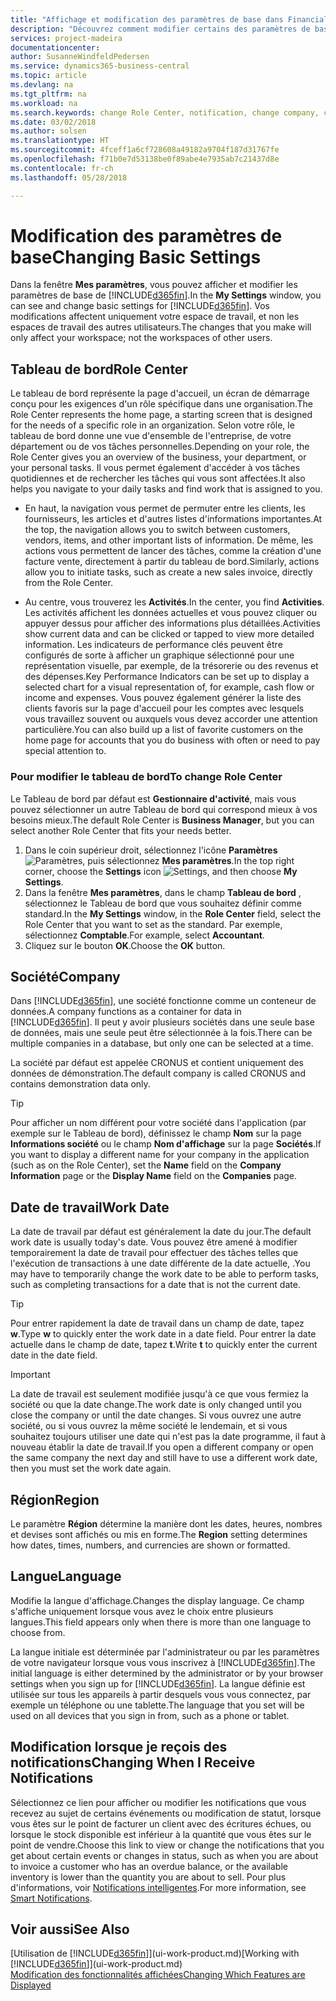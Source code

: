```yaml
---
title: "Affichage et modification des paramètres de base dans Financials| Microsoft Docs"
description: "Découvrez comment modifier certains des paramètres de base de Financials, par exemple, le Tableau de bord, la société, ou la date de travail."
services: project-madeira
documentationcenter: 
author: SusanneWindfeldPedersen
ms.service: dynamics365-business-central
ms.topic: article
ms.devlang: na
ms.tgt_pltfrm: na
ms.workload: na
ms.search.keywords: change Role Center, notification, change company, change work date
ms.date: 03/02/2018
ms.author: solsen
ms.translationtype: HT
ms.sourcegitcommit: 4fceff1a6cf728608a49182a9704f187d31767fe
ms.openlocfilehash: f71b0e7d53138be0f89abe4e7935ab7c21437d8e
ms.contentlocale: fr-ch
ms.lasthandoff: 05/28/2018

---
```

# <a name="changing-basic-settings"></a><span data-ttu-id="fe778-103">Modification des paramètres de base</span><span class="sxs-lookup"><span data-stu-id="fe778-103">Changing Basic Settings</span></span>
<span data-ttu-id="fe778-104">Dans la fenêtre **Mes paramètres**, vous pouvez afficher et modifier les paramètres de base de [!INCLUDE[d365fin](includes/d365fin_md.md)].</span><span class="sxs-lookup"><span data-stu-id="fe778-104">In the **My Settings** window, you can see and change basic settings for [!INCLUDE[d365fin](includes/d365fin_md.md)].</span></span> <span data-ttu-id="fe778-105">Vos modifications affectent uniquement votre espace de travail, et non les espaces de travail des autres utilisateurs.</span><span class="sxs-lookup"><span data-stu-id="fe778-105">The changes that you make will only affect your workspace; not the workspaces of other users.</span></span>  

## <a name="role-center"></a><span data-ttu-id="fe778-106">Tableau de bord</span><span class="sxs-lookup"><span data-stu-id="fe778-106">Role Center</span></span>
<span data-ttu-id="fe778-107">Le tableau de bord représente la page d'accueil, un écran de démarrage conçu pour les exigences d'un rôle spécifique dans une organisation.</span><span class="sxs-lookup"><span data-stu-id="fe778-107">The Role Center represents the home page, a starting screen that is designed for the needs of a specific role in an organization.</span></span> <span data-ttu-id="fe778-108">Selon votre rôle, le tableau de bord donne une vue d'ensemble de l'entreprise, de votre département ou de vos tâches personnelles.</span><span class="sxs-lookup"><span data-stu-id="fe778-108">Depending on your role, the Role Center gives you an overview of the business, your department, or your personal tasks.</span></span> <span data-ttu-id="fe778-109">Il vous permet également d'accéder à vos tâches quotidiennes et de rechercher les tâches qui vous sont affectées.</span><span class="sxs-lookup"><span data-stu-id="fe778-109">It also helps you navigate to your daily tasks and find work that is assigned to you.</span></span>

-   <span data-ttu-id="fe778-110">En haut, la navigation vous permet de permuter entre les clients, les fournisseurs, les articles et d'autres listes d'informations importantes.</span><span class="sxs-lookup"><span data-stu-id="fe778-110">At the top, the navigation allows you to switch between customers, vendors, items, and other important lists of information.</span></span> <span data-ttu-id="fe778-111">De même, les actions vous permettent de lancer des tâches, comme la création d'une facture vente, directement à partir du tableau de bord.</span><span class="sxs-lookup"><span data-stu-id="fe778-111">Similarly, actions allow you to initiate tasks, such as create a new sales invoice, directly from the Role Center.</span></span>

-   <span data-ttu-id="fe778-112">Au centre, vous trouverez les **Activités**.</span><span class="sxs-lookup"><span data-stu-id="fe778-112">In the center, you find **Activities**.</span></span> <span data-ttu-id="fe778-113">Les activités affichent les données actuelles et vous pouvez cliquer ou appuyer dessus pour afficher des informations plus détaillées.</span><span class="sxs-lookup"><span data-stu-id="fe778-113">Activities show current data and can be clicked or tapped to view more detailed information.</span></span> <span data-ttu-id="fe778-114">Les indicateurs de performance clés peuvent être configurés de sorte à afficher un graphique sélectionné pour une représentation visuelle, par exemple, de la trésorerie ou des revenus et des dépenses.</span><span class="sxs-lookup"><span data-stu-id="fe778-114">Key Performance Indicators can be set up to display a selected chart for a visual representation of, for example, cash flow or income and expenses.</span></span> <span data-ttu-id="fe778-115">Vous pouvez également générer la liste des clients favoris sur la page d'accueil pour les comptes avec lesquels vous travaillez souvent ou auxquels vous devez accorder une attention particulière.</span><span class="sxs-lookup"><span data-stu-id="fe778-115">You can also build up a list of favorite customers on the home page for accounts that you do business with often or need to pay special attention to.</span></span>

### <a name="to-change-role-center"></a><span data-ttu-id="fe778-116">Pour modifier le tableau de bord</span><span class="sxs-lookup"><span data-stu-id="fe778-116">To change Role Center</span></span>
<span data-ttu-id="fe778-117">Le Tableau de bord par défaut est **Gestionnaire d'activité**, mais vous pouvez sélectionner un autre Tableau de bord qui correspond mieux à vos besoins mieux.</span><span class="sxs-lookup"><span data-stu-id="fe778-117">The default Role Center is **Business Manager**, but you can select another Role Center that fits your needs better.</span></span>
1. <span data-ttu-id="fe778-118">Dans le coin supérieur droit, sélectionnez l'icône **Paramètres** ![Paramètres](media/ui-experience/settings_icon_small.png "Icône Paramètres du tableau de bord"), puis sélectionnez **Mes paramètres**.</span><span class="sxs-lookup"><span data-stu-id="fe778-118">In the top right corner, choose the **Settings** icon ![Settings](media/ui-experience/settings_icon_small.png "Settings icon for role center"), and then choose **My Settings**.</span></span>
2. <span data-ttu-id="fe778-119">Dans la fenêtre **Mes paramètres**, dans le champ **Tableau de bord** , sélectionnez le Tableau de bord que vous souhaitez définir comme standard.</span><span class="sxs-lookup"><span data-stu-id="fe778-119">In the **My Settings** window, in the **Role Center** field, select the Role Center that you want to set as the standard.</span></span> <span data-ttu-id="fe778-120">Par exemple, sélectionnez **Comptable**.</span><span class="sxs-lookup"><span data-stu-id="fe778-120">For example, select **Accountant**.</span></span>
3. <span data-ttu-id="fe778-121">Cliquez sur le bouton **OK**.</span><span class="sxs-lookup"><span data-stu-id="fe778-121">Choose the **OK** button.</span></span>

## <a name="company"></a><span data-ttu-id="fe778-122">Société</span><span class="sxs-lookup"><span data-stu-id="fe778-122">Company</span></span>
<span data-ttu-id="fe778-123">Dans [!INCLUDE[d365fin](includes/d365fin_md.md)], une société fonctionne comme un conteneur de données.</span><span class="sxs-lookup"><span data-stu-id="fe778-123">A company functions as a container for data in [!INCLUDE[d365fin](includes/d365fin_md.md)].</span></span> <span data-ttu-id="fe778-124">Il peut y avoir plusieurs sociétés dans une seule base de données, mais une seule peut être sélectionnée à la fois.</span><span class="sxs-lookup"><span data-stu-id="fe778-124">There can be multiple companies in a database, but only one can be selected at a time.</span></span>

<span data-ttu-id="fe778-125">La société par défaut est appelée CRONUS et contient uniquement des données de démonstration.</span><span class="sxs-lookup"><span data-stu-id="fe778-125">The default company is called CRONUS and contains demonstration data only.</span></span>

> [!TIP]  
>   <span data-ttu-id="fe778-126">Pour afficher un nom différent pour votre société dans l'application (par exemple sur le Tableau de bord), définissez le champ **Nom** sur la page **Informations société** ou le champ **Nom d'affichage** sur la page **Sociétés**.</span><span class="sxs-lookup"><span data-stu-id="fe778-126">If you want to display a different name for your company in the application (such as on the Role Center), set the **Name** field on the **Company Information** page or the **Display Name** field on the **Companies** page.</span></span>  

## <a name="work-date"></a><span data-ttu-id="fe778-127">Date de travail</span><span class="sxs-lookup"><span data-stu-id="fe778-127">Work Date</span></span>
<span data-ttu-id="fe778-128">La date de travail par défaut est généralement la date du jour.</span><span class="sxs-lookup"><span data-stu-id="fe778-128">The default work date is usually today's date.</span></span> <span data-ttu-id="fe778-129">Vous pouvez être amené à modifier temporairement la date de travail pour effectuer des tâches telles que l'exécution de transactions à une date différente de la date actuelle, .</span><span class="sxs-lookup"><span data-stu-id="fe778-129">You may have to temporarily change the work date to be able to perform tasks, such as completing transactions for a date that is not the current date.</span></span>

> [!TIP]  
>   <span data-ttu-id="fe778-130">Pour entrer rapidement la date de travail dans un champ de date, tapez **w**.</span><span class="sxs-lookup"><span data-stu-id="fe778-130">Type **w** to quickly enter the work date in a date field.</span></span> <span data-ttu-id="fe778-131">Pour entrer la date actuelle dans le champ de date, tapez **t**.</span><span class="sxs-lookup"><span data-stu-id="fe778-131">Write **t** to quickly enter the current date in the date field.</span></span>

> [!IMPORTANT]  
>   <span data-ttu-id="fe778-132">La date de travail est seulement modifiée jusqu'à ce que vous fermiez la société ou que la date change.</span><span class="sxs-lookup"><span data-stu-id="fe778-132">The work date is only changed until you close the company or until the date changes.</span></span> <span data-ttu-id="fe778-133">Si vous ouvrez une autre société, ou si vous ouvrez la même société le lendemain, et si vous souhaitez toujours utiliser une date qui n'est pas la date programme, il faut à nouveau établir la date de travail.</span><span class="sxs-lookup"><span data-stu-id="fe778-133">If you open a different company or open the same company the next day and still have to use a different work date, then you must set the work date again.</span></span>

## <a name="region"></a><span data-ttu-id="fe778-134">Région</span><span class="sxs-lookup"><span data-stu-id="fe778-134">Region</span></span>
<span data-ttu-id="fe778-135">Le paramètre **Région** détermine la manière dont les dates, heures, nombres et devises sont affichés ou mis en forme.</span><span class="sxs-lookup"><span data-stu-id="fe778-135">The **Region** setting determines how dates, times, numbers, and currencies are shown or formatted.</span></span>   


## <a name="language"></a><span data-ttu-id="fe778-136">Langue</span><span class="sxs-lookup"><span data-stu-id="fe778-136">Language</span></span>
<span data-ttu-id="fe778-137">Modifie la langue d'affichage.</span><span class="sxs-lookup"><span data-stu-id="fe778-137">Changes the display language.</span></span> <span data-ttu-id="fe778-138">Ce champ s'affiche uniquement lorsque vous avez le choix entre plusieurs langues.</span><span class="sxs-lookup"><span data-stu-id="fe778-138">This field appears only when there is more than one language to choose from.</span></span> 

<span data-ttu-id="fe778-139">La langue initiale est déterminée par l'administrateur ou par les paramètres de votre navigateur lorsque vous vous inscrivez à [!INCLUDE[d365fin](includes/d365fin_md.md)].</span><span class="sxs-lookup"><span data-stu-id="fe778-139">The initial language is either determined by the administrator or by your browser settings when you sign up for [!INCLUDE[d365fin](includes/d365fin_md.md)].</span></span> <span data-ttu-id="fe778-140">La langue définie est utilisée sur tous les appareils à partir desquels vous vous connectez, par exemple un téléphone ou une tablette.</span><span class="sxs-lookup"><span data-stu-id="fe778-140">The language that you set will be used on all devices that you sign in from, such as a phone or tablet.</span></span> 

## <a name="changing-when-i-receive-notifications"></a><span data-ttu-id="fe778-141">Modification lorsque je reçois des notifications</span><span class="sxs-lookup"><span data-stu-id="fe778-141">Changing When I Receive Notifications</span></span>
<span data-ttu-id="fe778-142">Sélectionnez ce lien pour afficher ou modifier les notifications que vous recevez au sujet de certains événements ou modification de statut, lorsque vous êtes sur le point de facturer un client avec des écritures échues, ou lorsque le stock disponible est inférieur à la quantité que vous êtes sur le point de vendre.</span><span class="sxs-lookup"><span data-stu-id="fe778-142">Choose this link to view or change the notifications that you get about certain events or changes in status, such as when you are about to invoice a customer who has an overdue balance, or the available inventory is lower than the quantity you are about to sell.</span></span> <span data-ttu-id="fe778-143">Pour plus d'informations, voir [Notifications intelligentes](ui-smart-notifications.md).</span><span class="sxs-lookup"><span data-stu-id="fe778-143">For more information, see [Smart Notifications](ui-smart-notifications.md).</span></span>

## <a name="see-also"></a><span data-ttu-id="fe778-144">Voir aussi</span><span class="sxs-lookup"><span data-stu-id="fe778-144">See Also</span></span>
<span data-ttu-id="fe778-145">[Utilisation de [!INCLUDE[d365fin](includes/d365fin_md.md)]](ui-work-product.md)</span><span class="sxs-lookup"><span data-stu-id="fe778-145">[Working with [!INCLUDE[d365fin](includes/d365fin_md.md)]](ui-work-product.md)</span></span>  
[<span data-ttu-id="fe778-146">Modification des fonctionnalités affichées</span><span class="sxs-lookup"><span data-stu-id="fe778-146">Changing Which Features are Displayed</span></span>](ui-experiences.md)  

